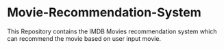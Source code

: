 # Movie-Recommendation-System
This Repository contains the IMDB Movies recommendation system which can recommend the movie based on user input movie.
